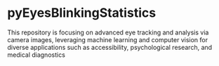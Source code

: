 # pyEyesBlinkingStatistics
This repository is focusing on advanced eye tracking and analysis via camera images, leveraging machine learning and computer vision for diverse applications such as accessibility, psychological research, and medical diagnostics
